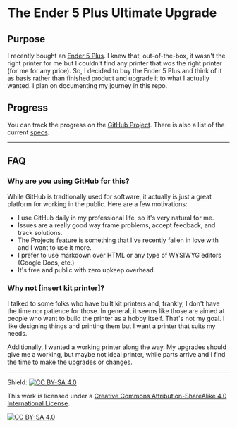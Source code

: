 # The Ender 5 Plus Ultimate Upgrade

## Purpose

I recently bought an [Ender 5 Plus](https://www.creality3dofficial.com/products/creality-ender-5-plus-3d-printer). I knew that, out-of-the-box, it wasn't the right printer for me but I couldn't find any printer that _was_ the right printer (for me for any price). So, I decided to buy the Ender 5 Plus and think of it as basis rather than finished product and upgrade it to what I actually wanted. I plan on documenting my journey in this repo. 

## Progress

You can track the progress on the [GitHub Project](https://github.com/users/stockholmux/projects/2/views/1). There is also a list of the current [specs](/specs.md).


---
## FAQ

### Why are you using GitHub for this?

While GitHub is tradtionally used for software, it actually is just a great platform for working in the public. Here are a few motivations:

* I use GitHub daily in my professional life, so it's very natural for me.
* Issues are a really good way frame problems, accept feedback, and track solutions.
* The Projects feature is something that I've recently fallen in love with and I want to use it more.
* I prefer to use markdown over HTML or any type of WYSIWYG editors (Google Docs, etc.)
* It's free and public with zero upkeep overhead.

### Why not [insert kit printer]?

I talked to some folks who have built kit printers and, frankly, I don't have the time nor patience for those. In general, it seems like those are aimed at people who want to build the printer as a hobby itself. That's not my goal. I like designing things and printing them but I want a printer that suits my needs. 

Additionally, I wanted a working printer along the way. My upgrades should give me a working, but maybe not ideal printer, while parts arrive and I find the time to make the upgrades or changes.

---

Shield: [![CC BY-SA 4.0][cc-by-sa-shield]][cc-by-sa]

This work is licensed under a
[Creative Commons Attribution-ShareAlike 4.0 International License][cc-by-sa].

[![CC BY-SA 4.0][cc-by-sa-image]][cc-by-sa]

[cc-by-sa]: http://creativecommons.org/licenses/by-sa/4.0/
[cc-by-sa-image]: https://licensebuttons.net/l/by-sa/4.0/88x31.png
[cc-by-sa-shield]: https://img.shields.io/badge/License-CC%20BY--SA%204.0-lightgrey.svg

